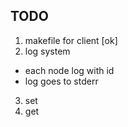 ## TODO
1. makefile for client [ok]
2. log system
 - each node log with id
 - log goes to stderr
3. set
4. get